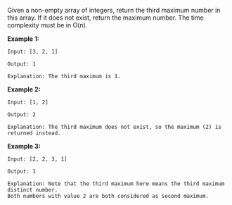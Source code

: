 Given a non-empty array of integers, return the third maximum number in this array. If it does not exist, return the maximum number. The time complexity must be in O(n).

**Example 1:**
```
Input: [3, 2, 1]

Output: 1

Explanation: The third maximum is 1.
```
**Example 2:**
```
Input: [1, 2]

Output: 2

Explanation: The third maximum does not exist, so the maximum (2) is returned instead.
```
**Example 3:**
```
Input: [2, 2, 3, 1]

Output: 1

Explanation: Note that the third maximum here means the third maximum distinct number.
Both numbers with value 2 are both considered as second maximum.
```

